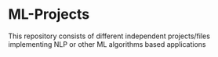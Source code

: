 # ML-Projects
This repository consists of different independent projects/files implementing NLP or other ML algorithms based applications 
